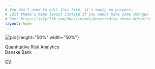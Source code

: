 ```yaml
---
# You don't need to edit this file, it's empty on purpose.
# Edit theme's home layout instead if you wanna make some changes
# See: https://jekyllrb.com/docs/themes/#overriding-theme-defaults
layout: home
---
```


![pic]({{site.baseurl}}/assets/pic.jpg){:height="50%" width="50%"}
  
Quantitative Risk Analytics  
Danske Bank  

[CV]({{site.baseurl}}/assets/remy.pdf)


